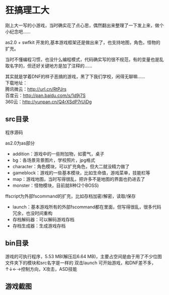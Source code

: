 狂搞理工大
==========
刚上大一写的小游戏，当时确实花了点心思，偶然翻出来整理了一下发上来，做个小纪念吧……

as2.0 + swfkit 开发的,基本游戏框架还是做出来了，也支持地图，角色，怪物的扩充。

当时不懂编程习惯，也没什么编程模式，代码确实写的很不规范，有的变量也是乱取名字的，但还好关键地方是加了注释的……

其实就是学着DNF的样子恶搞的游戏，黑了下我们学校，闲得无聊嘛……<br>
下载地址：<br>
腾讯微云：http://url.cn/RtPJrs<br>
百度云：http://pan.baidu.com/s/1d9j7S<br>
360云：http://yunpan.cn/Q4rXSdP7rUiDg


## src目录 ##
程序源码

as2.0为as部分

- addition：游戏中的一些附加物，如雾气，桌子
- bg：各场景背景图片，学校照片，jpg格式
- character：角色模块，可以扩充角色，但大二就没精力做了
- gameblock：游戏的一些基本模块，比如生命值，游戏菜单，技能栏等
- map：游戏地图，当时写得很乱，把许多不是地图的界面也扔进去了
- monster：怪物模块，目前就8种(2个BOSS)


ffscript为外部fscommand的扩充，比如存档加密/解密，读取/保存

- launch：基本游戏所有的外部fscommand都在里面，但写得很乱，很多代码冗余，也没时间重构
- 存档解码器：可以解码游戏存档
- 存档生成器：生成游戏存档



## bin目录 ##
游戏的可执行程序，5.53 MB(解压后6.64 MB)，主要占空间是由于用了不少位图
文件夹下的模块和src名字是一样的
双击launch 可开始游戏，和DNF差不多，↑↓←→控制方向，X攻击，ASD技能

## 游戏截图 ##


